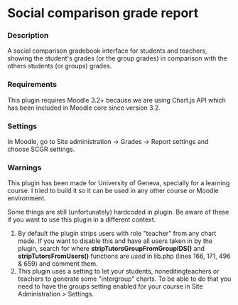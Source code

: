 # Social comparison grade report

### Description

A social comparison gradebook interface for students and teachers, showing the student's grades (or the group grades) in comparison with the others students (or groups) grades.

### Requirements

This plugin requires Moodle 3.2+ because we are using Chart.js API which has been included in Moodle core since version 3.2.

### Settings

In Moodle, go to Site administration -> Grades -> Report settings and choose SCGR settings.

### Warnings

This plugin has been made for University of Geneva, specially for a learning course. I tried to build it so it can be used in any other course or Moodle environment.

Some things are still (unfortunately) hardcoded in plugin. Be aware of these if you want to use this plugin in a different context.

1. By default the plugin strips users with role "teacher" from any chart made. If you want to disable this and have all users taken in by the plugin, search for where **stripTutorsGroupFromGroupIDS()** and **stripTutorsFromUsers()** functions are *used* in lib.php (lines 166, 171, 496 & 659) and comment them.
2. This plugin uses a setting to let your students, noneditingteachers or teachers to generate some "intergroup" charts. To be able to do that you need to have the groups setting enabled for your course in Site Administration > Settings.

